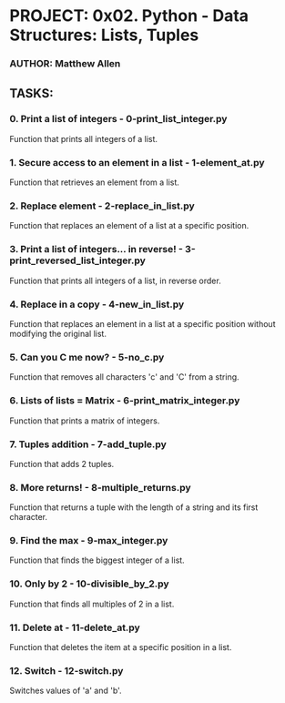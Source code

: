 # PROJECT: 0x02. Python - Data Structures: Lists, Tuples
### AUTHOR: Matthew Allen

## TASKS:
### 0. Print a list of integers - 0-print_list_integer.py
Function that prints all integers of a list.

### 1. Secure access to an element in a list - 1-element_at.py
Function that retrieves an element from a list.

### 2. Replace element - 2-replace_in_list.py
Function that replaces an element of a list at a specific position.

### 3. Print a list of integers... in reverse! - 3-print_reversed_list_integer.py
Function that prints all integers of a list, in reverse order.

### 4. Replace in a copy - 4-new_in_list.py
Function that replaces an element in a list at a specific position without modifying the original list.

### 5. Can you C me now? - 5-no_c.py
Function that removes all characters 'c' and 'C' from a string.

### 6. Lists of lists = Matrix - 6-print_matrix_integer.py
Function that prints a matrix of integers.

### 7. Tuples addition - 7-add_tuple.py
Function that adds 2 tuples.

### 8. More returns! - 8-multiple_returns.py
Function that returns a tuple with the length of a string and its first character.

### 9. Find the max - 9-max_integer.py
Function that finds the biggest integer of a list.

### 10. Only by 2 - 10-divisible_by_2.py
Function that finds all multiples of 2 in a list.

### 11. Delete at - 11-delete_at.py
Function that deletes the item at a specific position in a list.

### 12. Switch - 12-switch.py
Switches values of 'a' and 'b'.
